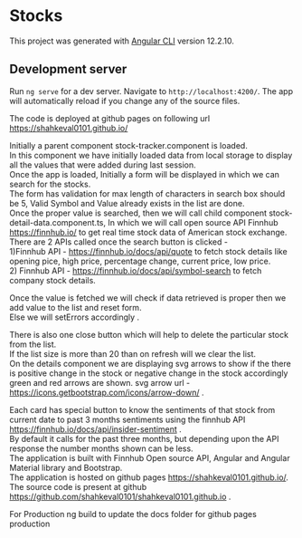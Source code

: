 # Stocks

This project was generated with [Angular CLI](https://github.com/angular/angular-cli) version 12.2.10.

## Development server

Run `ng serve` for a dev server. Navigate to `http://localhost:4200/`. The app will automatically reload if you change any of the source files.

The code is deployed at github pages on following url
https://shahkeval0101.github.io/

Initially a parent component stock-tracker.component is loaded. <br>
In this component we have initially loaded data from local storage to display all the values that were added during last session. <br>
Once the app is loaded, Initially a form will be displayed in which we can search for the stocks. <br>
The form has validation for max length of characters in search box should be 5, Valid Symbol and Value already exists in the list are done. <br>
Once the proper value is searched, then we will call child component stock-detail-data.component.ts, In which we will call open source API Finnhub https://finnhub.io/ to get real time stock data of American stock exchange.<br>
There are 2 APIs called once the search button is clicked - <br>
1)Finnhub API - https://finnhub.io/docs/api/quote  to fetch stock details like opening pice, high price, percentage change, current price, low price. <br>
2) Finnhub API - https://finnhub.io/docs/api/symbol-search to fetch company stock details. <br>

Once the value is fetched we will check if data retrieved is proper then we add value to the list and reset form. <br>
Else we will setErrors accordingly .<br>

There is also one close button which will help to delete the particular stock from the list. <br>
If the list size is more than 20 than on refresh will we clear the list. <br>
On the details component we are displaying svg arrows to show if the there is positive change in the stock or negative change in the stock accordingly green and red arrows are shown. svg arrow url - https://icons.getbootstrap.com/icons/arrow-down/ . <br>

Each card has special button to know the sentiments of that stock from current date to past 3 months sentiments using the finnhub API https://finnhub.io/docs/api/insider-sentiment .  <br>
By default it calls for the past three months, but depending upon the API response the number months shown can be less. <br>
The application is built with Finnhub Open source API, Angular and Angular Material library and Bootstrap. <br>
The application is hosted on github pages https://shahkeval0101.github.io/. <br>
The source code is present at github https://github.com/shahkeval0101/shahkeval0101.github.io .<br>

For Production 
ng build to update the docs folder for github pages production
